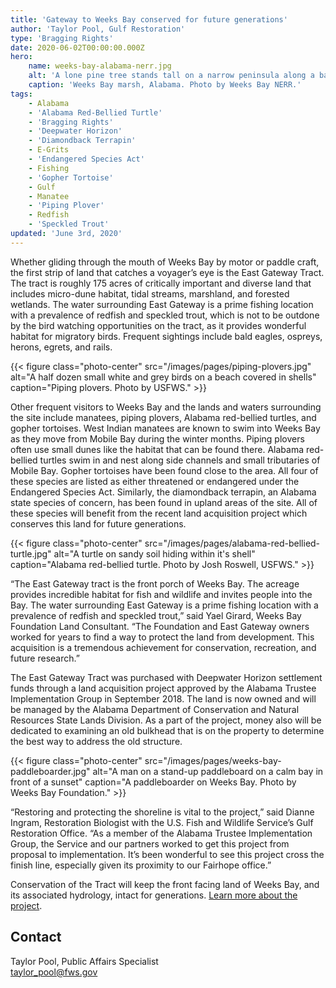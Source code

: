 ```yaml
---
title: 'Gateway to Weeks Bay conserved for future generations'
author: 'Taylor Pool, Gulf Restoration'
type: 'Bragging Rights'
date: 2020-06-02T00:00:00.000Z
hero:
    name: weeks-bay-alabama-nerr.jpg
    alt: 'A lone pine tree stands tall on a narrow peninsula along a bay'
    caption: 'Weeks Bay marsh, Alabama. Photo by Weeks Bay NERR.'
tags:
    - Alabama
    - 'Alabama Red-Bellied Turtle'
    - 'Bragging Rights'
    - 'Deepwater Horizon'
    - 'Diamondback Terrapin'
    - E-Grits
    - 'Endangered Species Act'
    - Fishing
    - 'Gopher Tortoise'
    - Gulf
    - Manatee
    - 'Piping Plover'
    - Redfish
    - 'Speckled Trout'
updated: 'June 3rd, 2020'
---
```


Whether gliding through the mouth of Weeks Bay by motor or paddle craft, the first strip of land that catches a voyager’s eye is the East Gateway Tract. The tract is roughly 175 acres of critically important and diverse land that includes micro-dune habitat, tidal streams, marshland, and forested wetlands. The water surrounding East Gateway is a prime fishing location with a prevalence of redfish and speckled trout, which is not to be outdone by the bird watching opportunities on the tract, as it provides wonderful habitat for migratory birds. Frequent sightings include bald eagles, ospreys, herons, egrets, and rails.

{{< figure class="photo-center" src="/images/pages/piping-plovers.jpg" alt="A half dozen small white and grey birds on a beach covered in shells" caption="Piping plovers. Photo by USFWS." >}}

Other frequent visitors to Weeks Bay and the lands and waters surrounding the site include manatees, piping plovers, Alabama red-bellied turtles, and gopher tortoises. West Indian manatees are known to swim into Weeks Bay as they move from Mobile Bay during the winter months. Piping plovers often use small dunes like the habitat that can be found there. Alabama red-bellied turtles swim in and nest along side channels and small tributaries of Mobile Bay. Gopher tortoises have been found close to the area. All four of these species are listed as either threatened or endangered under the Endangered Species Act. Similarly, the diamondback terrapin, an Alabama state species of concern, has been found in upland areas of the site. All of these species will benefit from the recent land acquisition project which conserves this land for future generations.

{{< figure class="photo-center" src="/images/pages/alabama-red-bellied-turtle.jpg" alt="A turtle on sandy soil hiding within it's shell" caption="Alabama red-bellied turtle. Photo by Josh Roswell, USFWS." >}}

“The East Gateway tract is the front porch of Weeks Bay. The acreage provides incredible habitat for fish and wildlife and invites people into the Bay. The water surrounding East Gateway is a prime fishing location with a prevalence of redfish and speckled trout,” said Yael Girard, Weeks Bay Foundation Land Consultant. “The Foundation and East Gateway owners worked for years to find a way to protect the land from development. This acquisition is a tremendous achievement for conservation, recreation, and future research.”

The East Gateway Tract was purchased with Deepwater Horizon settlement funds through a land acquisition project approved by the Alabama Trustee Implementation Group in September 2018. The land is now owned and will be managed by the Alabama Department of Conservation and Natural Resources State Lands Division. As a part of the project, money also will be dedicated to examining an old bulkhead that is on the property to determine the best way to address the old structure.

{{< figure class="photo-center" src="/images/pages/weeks-bay-paddleboarder.jpg" alt="A man on a stand-up paddleboard on a calm bay in front of a sunset" caption="A paddleboarder on Weeks Bay. Photo by Weeks Bay Foundation." >}}

“Restoring and protecting the shoreline is vital to the project,” said Dianne Ingram, Restoration Biologist with the U.S. Fish and Wildlife Service’s Gulf Restoration Office. “As a member of the Alabama Trustee Implementation Group, the Service and our partners worked to get this project from proposal to implementation. It’s been wonderful to see this project cross the finish line, especially given its proximity to our Fairhope office.”

Conservation of the Tract will keep the front facing land of Weeks Bay, and its associated hydrology, intact for generations. [Learn more about the project](https://www.gulfspillrestoration.noaa.gov/project?id=134).

## Contact

Taylor Pool, Public Affairs Specialist  
[taylor_pool@fws.gov](mailto:taylor_pool@fws.gov)